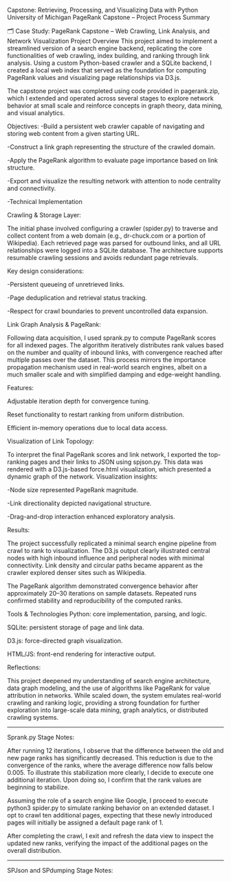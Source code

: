 Capstone: Retrieving, Processing, and Visualizing Data with Python University of Michigan PageRank Capstone – Project Process Summary

🗂 Case Study: PageRank Capstone – Web Crawling, Link Analysis, and Network Visualization Project Overview This project aimed to implement a streamlined version of a search engine backend, replicating the core functionalities of web crawling, index building, and ranking through link analysis. Using a custom Python-based crawler and a SQLite backend, I created a local web index that served as the foundation for computing PageRank values and visualizing page relationships via D3.js.

The capstone project was completed using code provided in pagerank.zip, which I extended and operated across several stages to explore network behavior at small scale and reinforce concepts in graph theory, data mining, and visual analytics.

Objectives:
-Build a persistent web crawler capable of navigating and storing web content from a given starting URL.

-Construct a link graph representing the structure of the crawled domain.

-Apply the PageRank algorithm to evaluate page importance based on link structure.

-Export and visualize the resulting network with attention to node centrality and connectivity.

-Technical Implementation

Crawling & Storage Layer:


The initial phase involved configuring a crawler (spider.py) to traverse and collect content from a web domain (e.g., dr-chuck.com or a portion of Wikipedia). Each retrieved page was parsed for outbound links, and all URL relationships were logged into a SQLite database. The architecture supports resumable crawling sessions and avoids redundant page retrievals.


Key design considerations:

-Persistent queueing of unretrieved links.

-Page deduplication and retrieval status tracking.

-Respect for crawl boundaries to prevent uncontrolled data expansion.

Link Graph Analysis & PageRank:


 Following data acquisition, I used sprank.py to compute PageRank scores for all indexed pages. The algorithm iteratively distributes rank values based on the number and quality of inbound links, with convergence reached after multiple passes over the dataset.
This process mirrors the importance propagation mechanism used in real-world search engines, albeit on a much smaller scale and with simplified damping and edge-weight handling.

Features:

Adjustable iteration depth for convergence tuning.

Reset functionality to restart ranking from uniform distribution.

Efficient in-memory operations due to local data access.

Visualization of Link Topology:


To interpret the final PageRank scores and link network, I exported the top-ranking pages and their links to JSON using spjson.py. This data was rendered with a D3.js-based force.html visualization, which presented a dynamic graph of the network.
Visualization insights:



-Node size represented PageRank magnitude.

-Link directionality depicted navigational structure.

-Drag-and-drop interaction enhanced exploratory analysis.


Results:


 The project successfully replicated a minimal search engine pipeline from crawl to rank to visualization. The D3.js output clearly illustrated central nodes with high inbound influence and peripheral nodes with minimal connectivity. Link density and circular paths became apparent as the crawler explored denser sites such as Wikipedia.

The PageRank algorithm demonstrated convergence behavior after approximately 20–30 iterations on sample datasets. Repeated runs confirmed stability and reproducibility of the computed ranks.

Tools & Technologies Python: core implementation, parsing, and logic.

SQLite: persistent storage of page and link data.

D3.js: force-directed graph visualization.

HTML/JS: front-end rendering for interactive output.


Reflections:


 This project deepened my understanding of search engine architecture, data graph modeling, and the use of algorithms like PageRank for value attribution in networks. While scaled down, the system emulates real-world crawling and ranking logic, providing a strong foundation for further exploration into large-scale data mining, graph analytics, or distributed crawling systems.


________________________________________________________________________________________________________________________________________________________________________________________________________________________________________________________________________________________________________________________________

Sprank.py Stage Notes:

After running 12 iterations, I observe that the difference between the old and new page ranks has significantly decreased. This reduction is due to the convergence of the ranks, where the average difference now falls below 0.005. To illustrate this stabilization more clearly, I decide to execute one additional iteration. Upon doing so, I confirm that the rank values are beginning to stabilize.

Assuming the role of a search engine like Google, I proceed to execute python3 spider.py to simulate ranking behavior on an extended dataset. I opt to crawl ten additional pages, expecting that these newly introduced pages will initially be assigned a default page rank of 1.

After completing the crawl, I exit and refresh the data view to inspect the updated new ranks, verifying the impact of the additional pages on the overall distribution.
________________________________________________________________________________________________________________________________________________________________________________________________________________________________________________________________________________________________________________________________

SPJson and SPdumping Stage Notes:
